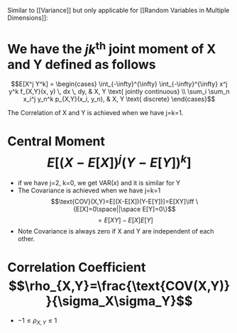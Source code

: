 Similar to [[Variance]] but only applicable for [[Random Variables in Multiple Dimensions]]:

# We have the $jk^\text{th}$ joint moment of X and Y defined as follows
$$E[X^j Y^k] = 
\begin{cases} 
\int_{-\infty}^{\infty} \int_{-\infty}^{\infty} x^j y^k f_{X,Y}(x, y) \, dx \, dy, & X, Y \text{ jointly continuous} \\
\sum_i \sum_n x_i^j y_n^k p_{X,Y}(x_i, y_n), & X, Y \text{ discrete}
\end{cases}$$

The Correlation of X and Y is achieved when we have j=k=1.

# Central Moment$$E[(X-E[X])^j(Y-E[Y])^k]$$
- if we have j=2, k=0, we get $\text{VAR}(x)$ and it is similar for Y
- The Covariance is achieved when we have j=k=1
$$\text{COV}(X,Y)=E[(X-E[X])(Y-E[Y])]=E[XY]\iff \{E[X]=0\space||\space E[Y]=0\}$$$$=E[XY]-E[X]E[Y]$$
- Note Covariance is always zero if X and Y are independent of each other.

# Correlation Coefficient$$\rho_{X,Y}=\frac{\text{COV(X,Y)}}{\sigma_X\sigma_Y}$$
- $-1\leq\rho_{X,Y}\leq1$
